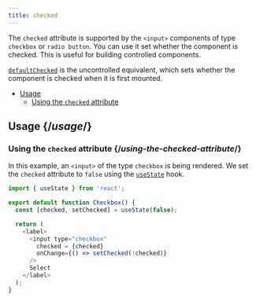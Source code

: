 ```yaml
---
title: checked
---
```


<Intro>

The `checked` attribute is supported by the `<input>` components of type `checkbox` or `radio button`. You can use it set whether the component is checked. This is useful for building controlled components.

[`defaultChecked`](/apis/react-dom/attributes/defaultChecked) is the uncontrolled equivalent, which sets whether the component is checked when it is first mounted.

</Intro>

- [Usage](#usage)
  - [Using the `checked` attribute](#using-the-checked-attribute)

## Usage {/*usage*/}

### Using the `checked` attribute {/*using-the-checked-attribute*/}

In this example, an `<input>` of the type `checkbox` is being rendered. We set the `checked` attribute to `false` using the [`useState`](/apis/react/useState) hook.

<Sandpack>

``` js
import { useState } from 'react';

export default function Checkbox() {
  const [checked, setChecked] = useState(false);

  return (
    <label>
      <input type="checkbox"
        checked = {checked}
        onChange={() => setChecked(!checked)}
      />
      Select
    </label>
  );
}

```
</Sandpack>
